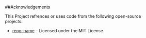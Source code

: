 ##Acknowledgements

This Project refrences or uses code from the following open-source projects:

- [repo-name](https://github.com/prgrms-web-devcourse/Team-DarkNight-Kkini-BE.git) - Licensed under the MIT License
